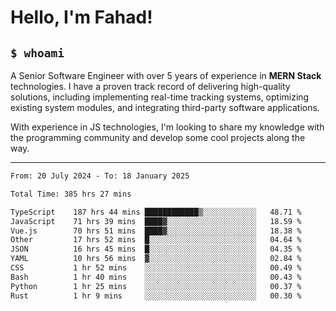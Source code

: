 <h1>Hello, I'm Fahad!</h1>

<h2><code>$ whoami</code></h2>

A Senior Software Engineer with over 5 years of experience in **MERN Stack** technologies. I have a proven track record of delivering high-quality solutions, including implementing real-time tracking systems, optimizing existing system modules, and integrating third-party software applications.

With experience in JS technologies, I'm looking to share my knowledge with the programming community and develop some cool projects along the way.

---

<!--START_SECTION:waka-->

```txt
From: 20 July 2024 - To: 18 January 2025

Total Time: 385 hrs 27 mins

TypeScript    187 hrs 44 mins ████████████▒░░░░░░░░░░░░   48.71 %
JavaScript    71 hrs 39 mins  ████▓░░░░░░░░░░░░░░░░░░░░   18.59 %
Vue.js        70 hrs 51 mins  ████▓░░░░░░░░░░░░░░░░░░░░   18.38 %
Other         17 hrs 52 mins  █░░░░░░░░░░░░░░░░░░░░░░░░   04.64 %
JSON          16 hrs 45 mins  █░░░░░░░░░░░░░░░░░░░░░░░░   04.35 %
YAML          10 hrs 56 mins  ▓░░░░░░░░░░░░░░░░░░░░░░░░   02.84 %
CSS           1 hr 52 mins    ░░░░░░░░░░░░░░░░░░░░░░░░░   00.49 %
Bash          1 hr 40 mins    ░░░░░░░░░░░░░░░░░░░░░░░░░   00.43 %
Python        1 hr 25 mins    ░░░░░░░░░░░░░░░░░░░░░░░░░   00.37 %
Rust          1 hr 9 mins     ░░░░░░░░░░░░░░░░░░░░░░░░░   00.30 %
```

<!--END_SECTION:waka-->

<!--
**heyFahad/heyFahad** is a ✨ _special_ ✨ repository because its `README.md` (this file) appears on your GitHub profile.

Here are some ideas to get you started:

- 🔭 I’m currently working on ...
- 🌱 I’m currently learning ...
- 👯 I’m looking to collaborate on ...
- 🤔 I’m looking for help with ...
- 💬 Ask me about ...
- 📫 How to reach me: ...
- 😄 Pronouns: ...
- ⚡ Fun fact: ...
-->
